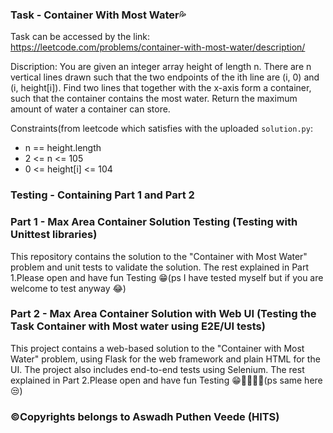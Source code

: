 ### Task - Container With Most Water💦
Task can be accessed by the link: https://leetcode.com/problems/container-with-most-water/description/

Discription: 
You are given an integer array height of length n. There are n vertical lines drawn such that the two endpoints of the ith line are (i, 0) and (i, height[i]).
Find two lines that together with the x-axis form a container, such that the container contains the most water.
Return the maximum amount of water a container can store.

Constraints(from leetcode which satisfies with the uploaded `solution.py`:
- n == height.length
- 2 <= n <= 105
- 0 <= height[i] <= 104
  
### Testing - Containing Part 1 and Part 2

### Part 1 - Max Area Container Solution Testing (Testing with Unittest libraries)
This repository contains the solution to the "Container with Most Water" problem and unit tests to validate the solution. 
The rest explained in Part 1.Please open and have fun Testing 😁(ps I have tested myself but if you are welcome to test anyway 😂)

### Part 2 - Max Area Container Solution with Web UI (Testing the Task Container with Most water using E2E/UI tests)
This project contains a web-based solution to the "Container with Most Water" problem, using Flask for the web framework and plain HTML for the UI. The project also includes end-to-end tests using Selenium.
The rest explained in Part 2.Please open and have fun Testing 😁🧑‍💻🧑‍💻(ps same here 😒)

### ©Copyrights belongs to Aswadh Puthen Veede (HITS)
